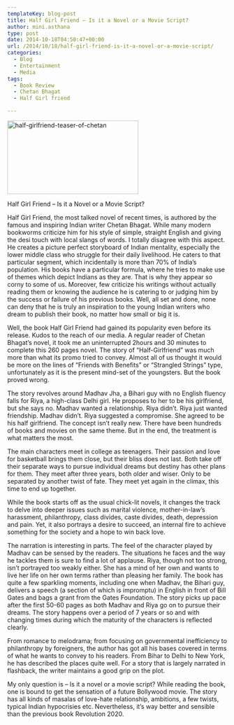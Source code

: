 ```yaml
---
templateKey: blog-post
title: Half Girl Friend – Is it a Novel or a Movie Script?
author: mini.asthana
type: post
date: 2014-10-18T04:50:47+00:00
url: /2014/10/18/half-girl-friend-is-it-a-novel-or-a-movie-script/
categories:
  - Blog
  - Entertainment
  - Media
tags:
  - Book Review
  - Chetan Bhagat
  - Half Girl friend

---
```

[<img class="size-medium wp-image-491 aligncenter" src="https://i1.wp.com/ilaasthana.in/wp-content/uploads/2014/10/half-girlfriend-teaser-of-chetan-300x168.jpg?resize=300%2C168" alt="half-girlfriend-teaser-of-chetan" width="300" height="168" data-recalc-dims="1" />][1]

Half Girl Friend &#8211; Is it a Novel or a Movie Script?

Half Girl Friend, the most talked novel of recent times, is authored by the famous and inspiring Indian writer Chetan Bhagat. While many modern bookworms criticize him for his style of simple, straight English and giving the desi touch with local slangs of words. I totally disagree with this aspect. He creates a picture perfect storyboard of Indian mentality, especially the lower middle class who struggle for their daily livelihood. He caters to that particular segment, which incidentally is more than 70% of India&#8217;s population. His books have a particular formula, where he tries to make use of themes which depict Indians as they are. That is why they appear so corny to some of us. Moreover, few criticize his writings without actually reading them or knowing the audience he is catering to or judging him by the success or failure of his previous books. Well, all set and done, none can deny that he is truly an inspiration to the young Indian writers who dream to publish their book, no matter how small or big it is.

Well, the book Half Girl Friend had gained its popularity even before its release. Kudos to the reach of our media. A regular reader of Chetan Bhagat’s novel, it took me an uninterrupted 2hours and 30 minutes to complete this 260 pages novel. The story of &#8220;Half-Girlfriend&#8221; was much more than what its promo tried to convey. Almost all of us thought it would be more on the lines of &#8220;Friends with Benefits&#8221; or “Strangled Strings” type, unfortunately as it is the present mind-set of the youngsters. But the book proved wrong.

The story revolves around Madhav Jha, a Bihari guy with no English fluency falls for Riya, a high-class Delhi girl. He proposes to her to be his girlfriend, but she says no. Madhav wanted a relationship. Riya didn’t. Riya just wanted friendship. Madhav didn’t. Riya suggested a compromise. She agreed to be his half girlfriend. The concept isn’t really new. There have been hundreds of books and movies on the same theme. But in the end, the treatment is what matters the most.

The main characters meet in college as teenagers. Their passion and love for basketball brings them close, but their bliss does not last. Both take off their separate ways to pursue individual dreams but destiny has other plans for them. They meet after three years, both older and wiser. Only to be separated by another twist of fate. They meet yet again in the climax, this time to end up together.

While the book starts off as the usual chick-lit novels, it changes the track to delve into deeper issues such as marital violence, mother-in-law&#8217;s harassment, philanthropy, class divides, caste divides, death, depression and pain. Yet, it also portrays a desire to succeed, an internal fire to achieve something for the society and a hope to win back love.

The narration is interesting in parts. The feel of the character played by Madhav can be sensed by the readers. The situations he faces and the way he tackles them is sure to find a lot of applause. Riya, though not too strong, isn&#8217;t portrayed too weakly either. She has a mind of her own and wants to live her life on her own terms rather than pleasing her family. The book has quite a few sparkling moments, including one when Madhav, the Bihari guy, delivers a speech (a section of which is impromptu) in English in front of Bill Gates and bags a grant from the Gates Foundation. The story picks up pace after the first 50-60 pages as both Madhav and Riya go on to pursue their dreams. The story happens over a period of 7 years or so and with changing times during which the maturity of the characters is reflected clearly.

From romance to melodrama; from focusing on governmental inefficiency to philanthropy by foreigners, the author has got all his bases covered in terms of what he wants to convey to his readers. From Bihar to Delhi to New York, he has described the places quite well. For a story that is largely narrated in flashback, the writer maintains a good grip on the plot.

My only question is – Is it a novel or a movie script? While reading the book, one is bound to get the sensation of a future Bollywood movie. The story has all kinds of masalas of love-hate relationship, ambitions, a few twists, typical Indian hypocrisies etc. Nevertheless, it&#8217;s way better and sensible than the previous book Revolution 2020.

 [1]: https://i1.wp.com/ilaasthana.in/wp-content/uploads/2014/10/half-girlfriend-teaser-of-chetan.jpg